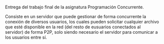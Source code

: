 Entrega del trabajo final de la asignatura Programación Concurrente.

Consiste en un servidor que puede gestionar de forma concurrente la conexión de diversos usuarios, los cuales pueden solicitar cualquier archivo que esté disponible en la red (del resto de eusuarios conectados al servidor) de forma P2P, solo siendo necesario el servidor para comunicar a los usuarios entre sí.
